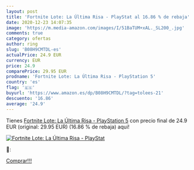 ```yaml
---
layout: post
title: 'Fortnite Lote: La Última Risa - PlayStat al 16.86 % de rebaja'
date: 2020-12-23 14:07:35
image: 'https://m.media-amazon.com/images/I/51BaTUM+xAL._SL200_.jpg'
comments: true
category: ofertas
author: ring
slug: 'B08H9CMTDL-es'
actualPrice: 24.9 EUR
currency: EUR
price: 24.9
comparePrice: 29.95 EUR
prodname: 'Fortnite Lote: La Última Risa - PlayStation 5'
country: 'es'
flag: '🇪🇸'
buyurl: 'https://www.amazon.es/dp/B08H9CMTDL/?tag=tolees-21'
descuento: '16.86'
average: '24.9'
---
```


Tienes [Fortnite Lote: La Última Risa - PlayStation 5](https://www.amazon.es/dp/B08H9CMTDL/?tag=tolees-21) con precio final de  24.9 EUR (original: 29.95 EUR) (16.86 %  de rebaja) aqui!

[![Fortnite Lote: La Última Risa - PlayStat](https://m.media-amazon.com/images/I/51BaTUM+xAL._SL200_.jpg)](https://www.amazon.es/dp/B08H9CMTDL/?tag=tolees-21)

🔎:


[Comprar!!!](https://www.amazon.es/dp/B08H9CMTDL/?tag=tolees-21)
